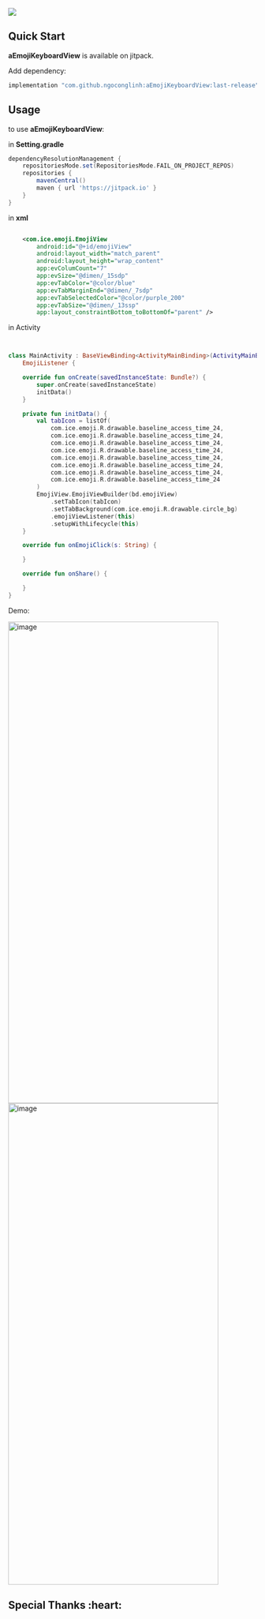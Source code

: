 [![](https://jitpack.io/v/ngoconglinh/aEmojiKeyboardView.svg)](https://jitpack.io/#ngoconglinh/aEmojiKeyboardView)

## Quick Start

**aEmojiKeyboardView** is available on jitpack.

Add dependency:

```groovy
implementation "com.github.ngoconglinh:aEmojiKeyboardView:last-release"
```

## Usage

to use **aEmojiKeyboardView**:

in **Setting.gradle**
```groovy
dependencyResolutionManagement {
    repositoriesMode.set(RepositoriesMode.FAIL_ON_PROJECT_REPOS)
    repositories {
        mavenCentral()
        maven { url 'https://jitpack.io' }
    }
}
```

in **xml**
```xml

    <com.ice.emoji.EmojiView
        android:id="@+id/emojiView"
        android:layout_width="match_parent"
        android:layout_height="wrap_content"
        app:evColumCount="7"
        app:evSize="@dimen/_15sdp"
        app:evTabColor="@color/blue"
        app:evTabMarginEnd="@dimen/_7sdp"
        app:evTabSelectedColor="@color/purple_200"
        app:evTabSize="@dimen/_13ssp"
        app:layout_constraintBottom_toBottomOf="parent" />

```

in Activity
```kotlin


class MainActivity : BaseViewBinding<ActivityMainBinding>(ActivityMainBinding::inflate),
    EmojiListener {

    override fun onCreate(savedInstanceState: Bundle?) {
        super.onCreate(savedInstanceState)
        initData()
    }

    private fun initData() {
        val tabIcon = listOf(
            com.ice.emoji.R.drawable.baseline_access_time_24,
            com.ice.emoji.R.drawable.baseline_access_time_24,
            com.ice.emoji.R.drawable.baseline_access_time_24,
            com.ice.emoji.R.drawable.baseline_access_time_24,
            com.ice.emoji.R.drawable.baseline_access_time_24,
            com.ice.emoji.R.drawable.baseline_access_time_24,
            com.ice.emoji.R.drawable.baseline_access_time_24,
            com.ice.emoji.R.drawable.baseline_access_time_24
        )
        EmojiView.EmojiViewBuilder(bd.emojiView)
            .setTabIcon(tabIcon)
            .setTabBackground(com.ice.emoji.R.drawable.circle_bg)
            .emojiViewListener(this)
            .setupWithLifecycle(this)
    }

    override fun onEmojiClick(s: String) {

    }

    override fun onShare() {

    }
}
```
Demo:

<img width="426" height="976" alt="image" src="https://github.com/user-attachments/assets/91e0ae0d-3144-4df2-b4b1-78a449cc22a2" />

<img width="426" height="976" alt="image" src="https://github.com/user-attachments/assets/53d02343-81f2-4d8f-bb2f-d62878b073f8" />


<h2 id="creators">Special Thanks :heart:</h2>
